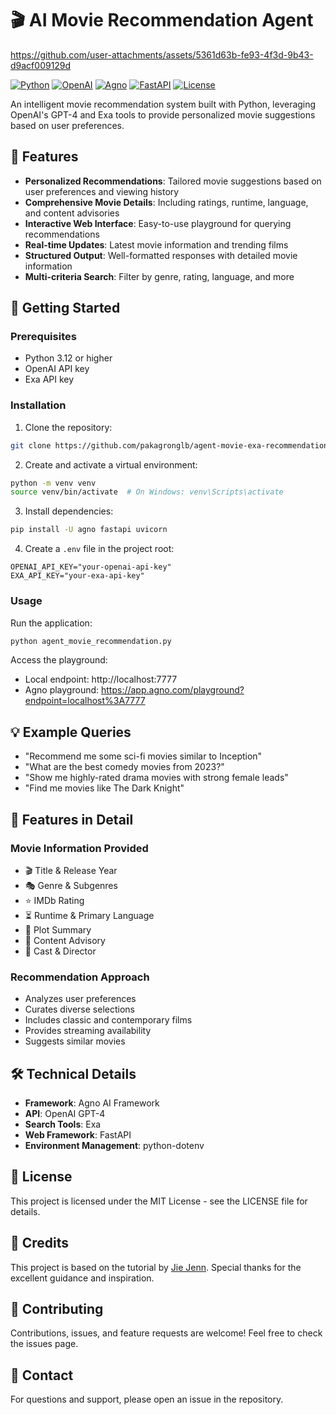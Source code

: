 # 🎬 AI Movie Recommendation Agent



https://github.com/user-attachments/assets/5361d63b-fe93-4f3d-9b43-d9acf009129d



[![Python](https://img.shields.io/badge/Python-3.12+-blue.svg)](https://www.python.org/downloads/)
[![OpenAI](https://img.shields.io/badge/OpenAI-API-green.svg)](https://openai.com/)
[![Agno](https://img.shields.io/badge/Agno-Framework-orange.svg)](https://github.com/agno-agi/agno)
[![FastAPI](https://img.shields.io/badge/FastAPI-0.115+-brightgreen.svg)](https://fastapi.tiangolo.com/)
[![License](https://img.shields.io/badge/License-MIT-yellow.svg)](https://opensource.org/licenses/MIT)

An intelligent movie recommendation system built with Python, leveraging OpenAI's GPT-4 and Exa tools to provide personalized movie suggestions based on user preferences.

## 🌟 Features

- **Personalized Recommendations**: Tailored movie suggestions based on user preferences and viewing history
- **Comprehensive Movie Details**: Including ratings, runtime, language, and content advisories
- **Interactive Web Interface**: Easy-to-use playground for querying recommendations
- **Real-time Updates**: Latest movie information and trending films
- **Structured Output**: Well-formatted responses with detailed movie information
- **Multi-criteria Search**: Filter by genre, rating, language, and more

## 🚀 Getting Started

### Prerequisites

- Python 3.12 or higher
- OpenAI API key
- Exa API key

### Installation

1. Clone the repository:
```bash
git clone https://github.com/pakagronglb/agent-movie-exa-recommendation.git
```

2. Create and activate a virtual environment:
```bash
python -m venv venv
source venv/bin/activate  # On Windows: venv\Scripts\activate
```

3. Install dependencies:
```bash
pip install -U agno fastapi uvicorn
```

4. Create a `.env` file in the project root:
```env
OPENAI_API_KEY="your-openai-api-key"
EXA_API_KEY="your-exa-api-key"
```

### Usage

Run the application:
```bash
python agent_movie_recommendation.py
```

Access the playground:
- Local endpoint: http://localhost:7777
- Agno playground: https://app.agno.com/playground?endpoint=localhost%3A7777

## 💡 Example Queries

- "Recommend me some sci-fi movies similar to Inception"
- "What are the best comedy movies from 2023?"
- "Show me highly-rated drama movies with strong female leads"
- "Find me movies like The Dark Knight"

## 🎯 Features in Detail

### Movie Information Provided
- 🎬 Title & Release Year
- 🎭 Genre & Subgenres
- ⭐ IMDb Rating
- ⏳ Runtime & Primary Language
- 📖 Plot Summary
- 🔞 Content Advisory
- 🎥 Cast & Director

### Recommendation Approach
- Analyzes user preferences
- Curates diverse selections
- Includes classic and contemporary films
- Provides streaming availability
- Suggests similar movies

## 🛠️ Technical Details

- **Framework**: Agno AI Framework
- **API**: OpenAI GPT-4
- **Search Tools**: Exa
- **Web Framework**: FastAPI
- **Environment Management**: python-dotenv

## 📝 License

This project is licensed under the MIT License - see the LICENSE file for details.

## 🙏 Credits

This project is based on the tutorial by [Jie Jenn](https://youtu.be/kC2EIzjQOMY). Special thanks for the excellent guidance and inspiration.

## 🤝 Contributing

Contributions, issues, and feature requests are welcome! Feel free to check the issues page.

## 📧 Contact

For questions and support, please open an issue in the repository. 
